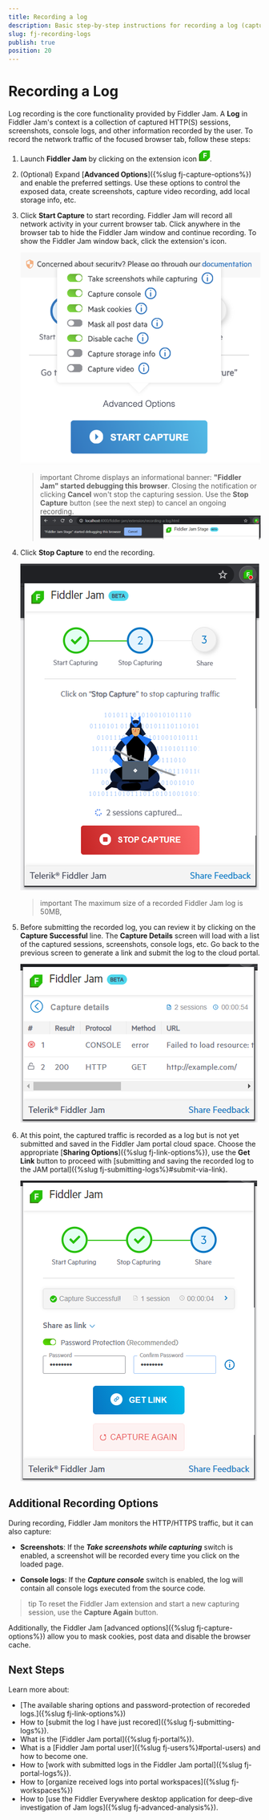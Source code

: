 ```yaml
---
title: Recording a log 
description: Basic step-by-step instructions for recording a log (capturing, screenshots, and extra settings) with the Fiddler Jam extension
slug: fj-recording-logs
publish: true
position: 20
---
```



# Recording a Log

Log recording is the core functionality provided by Fiddler Jam. A **Log** in Fiddler Jam's context is a collection of captured HTTP(S) sessions, screenshots, console logs, and other information recorded by the user. To record the network traffic of the focused browser tab, follow these steps:

1. Launch **Fiddler Jam** by clicking on the extension icon ![Extension main icon](../images/ext/ext-icons/small-logo.png).
1. (Optional) Expand [**Advanced Options**]({%slug fj-capture-options%}) and enable the preferred settings. Use these options to control the exposed data, create screenshots, capture video recording, add local storage info, etc.
1. Click **Start Capture** to start recording. Fiddler Jam will record all network activity in your current browser tab. Click anywhere in the browser tab to hide the Fiddler Jam window and continue recording. To show the Fiddler Jam window back, click the extension's icon.

   ![Start capture screen with the Advanced Options expanded](../images/ext/ext-images/extension-start-capturing-extended-002.png)
   >important Chrome displays an informational banner: **"Fiddler Jam" started debugging this browser**. Closing the notification or clicking **Cancel** won't stop the capturing session. Use the **Stop Capture** button (see the next step) to cancel an ongoing recording.   ![Chrome warning banner](../images/ext/ext-images/extension-chrome-notification.png)
1. Click  **Stop Capture** to end the recording.

   ![Stop capturing screen](../images/ext/ext-images/extension-stop-capturing.png)

   >important The maximum size of a recorded Fiddler Jam log is 50MB,
1. Before submitting the recorded log, you can review it by clicking on the **Capture Successful** line. The **Capture Details** screen will load with a list of the captured sessions, screenshots, console logs, etc. Go back to the previous screen to generate a link and submit the log to the cloud portal.

   ![Stop capturing screen](../images/ext/ext-images/extension-link-options-show-sessions.png)
1. At this point, the captured traffic is recorded as a log but is not yet submitted and saved in the Fiddler Jam portal cloud space. Choose the appropriate [**Sharing Options**]({%slug fj-link-options%}), use the **Get Link** button to proceed with [submitting and saving the recorded log to the JAM portal]({%slug fj-submitting-logs%}#submit-via-link).

   ![Generate Link](../images/ext/ext-images/extension-link-options-password.png)

## Additional Recording Options

During recording, Fiddler Jam monitors the HTTP/HTTPS traffic, but it can also capture:

- **Screenshots**: If the **_Take screenshots while capturing_** switch is enabled, a screenshot will be recorded every time you click on the loaded page.

- **Console logs**: If the **_Capture console_** switch is enabled, the log will contain all console logs executed from the source code.

>tip To reset the Fiddler Jam extension and start a new capturing session, use the **Capture Again** button.

Additionally, the Fiddler Jam [advanced options]({%slug fj-capture-options%}) allow you to mask cookies, post data and disable the browser cache.

## Next Steps

Learn more about:

- [The available sharing options and password-protection of recoreded logs.]({%slug fj-link-options%})
- How to [submit the log I have just recored]({%slug fj-submitting-logs%}).
- What is the [Fiddler Jam portal]({%slug fj-portal%}).
- What is a [Fiddler Jam portal user]({%slug fj-users%}#portal-users) and how to become one.
- How to [work with submitted logs in the Fiddler Jam portal]({%slug fj-portal-logs%}).
- How to [organize received logs into portal workspaces]({%slug fj-workspaces%})
- How to [use the Fiddler Everywhere desktop application for deep-dive investigation of Jam logs]({%slug fj-advanced-analysis%}).
